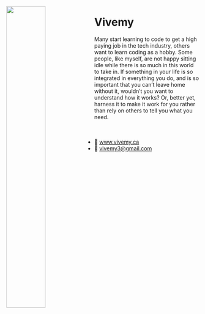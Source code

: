 
<p>
  <img src="https://images.unsplash.com/photo-1537151377170-9c19a791bbea?ixid=MnwxMjA3fDB8MHxzZWFyY2h8Nnx8ZWxlY3Ryb25pY3N8ZW58MHx8MHx8&ixlib=rb-1.2.1&auto=format&fit=crop&w=500&q=60" width="45%" align="left">
</p>

<p>
<h1>Vivemy</h1>
Many start learning to code to get a high paying job in the tech industry, others want to learn coding as a hobby. Some people, like myself, are not happy sitting idle while there is so much in this world to take in. If something in your life is so integrated in everything you do, and is so important that you can’t leave home without it, wouldn’t you want to understand how it works? Or, better yet, harness it to make it work for you rather than rely on others to tell you what you need.
<br/>
<br/>
<br/>

- :page_with_curl: www.vivemy.ca 
- :email: vivemy3@gmail.com

</p>
